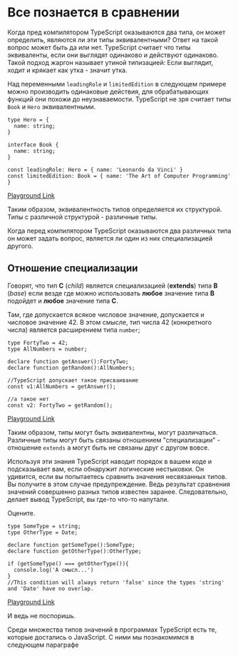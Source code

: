 # Все познается в сравнении

Когда пред компилятором TypeScript оказываются два типа, он может определить, являются ли эти типы эквивалентными? Ответ на такой вопрос может быть да или нет. TypeScript считает что типы эквиваленты, если они выглядят одинаково и действуют одинаково. Такой подход жаргон называет утиной типизацией: Если выглядит, ходит и крякает как утка - значит утка.

Над переменными `leadingRole` и `limitedEdition` в следующем примере можно производить одинаковые действия, для обрабатывающих функций они похожи до неузнаваемости. TypeScript не зря считает типы `Book` и `Hero` эквивалентными.

```tsx
type Hero = {
  name: string;
}

interface Book {
  name: string;
}

const leadingRole: Hero = { name: 'Leonardo da Vinci' }
const limitedEdition: Book = { name: 'The Art of Computer Programming' }
```

[Playground Link](https://www.typescriptlang.org/play?#code/C4TwDgpgBAEhBOB7KBeKBvAsAKClAdgIYC2EAXFAM7DwCW+A5gNw4C+OO9wCAZoQMbQAQokQBrDDjxFSFanUYts7bDn6J81KABsIhACb0GAJUS6KcJKgwES5KAHIAMhA2F4+5PsJQAavX5aBygVdU1gHVpiWm59AFFDYFoNChFxa3RbWUcAFQALaABBeAjEHigAYURiMABXbngoAAUkBngSaMZg1iA)

Таким образом, эквивалентность типов определяется их структурой. Типы с различной структурой - различные типы.

Когда перед компилятором TypeScript оказываются два различных типа он может задать вопрос, является ли один из них специализацией другого.

## Отношение специализации

Говорят, что тип **C** (_child_) является специализацией (**extends**) типа **B** (_base_) если везде где можно использовать **любое** значение типа **B** подойдет и **любое** значение типа **С**.

Там, где допускается всякое числовое значение, допускается и числовое значение 42. В этом смысле, тип числа 42 (конкретного числа) является расширением типа `number`;

```tsx
type FortyTwo = 42;
type AllNumbers = number;

declare function getAnswer():FortyTwo;
declare function getRandom():AllNumbers;

//TypeScript допускает такое присваивание
const v1:AllNumbers = getAnswer();

//а такое нет
const v2: FortyTwo = getRandom();
```

[Playground Link](https://www.typescriptlang.org/play?#code/C4TwDgpgBAYg9gVwE6gCoHc5QLxQCwBMA3ALABQokUAggDa0ByCAtgEYRIDOOUAdi+ySky5ACYQAxrQCGSaADMEvCcACWcXlADmEYNV6d0HABQBKAFzxkaTMPFTZCpSvWadwAErTeouMzPmdIwCHJzC5AD0EajgEADKEkiqYMBQgCwggHwggPwggMIggIIggFwggAwggKwggEIgUGVFBRklUFmAAiCAHCB5gEwgRU3tgLwgTSXkEhqcqQBuAIyB9ExsoTzu+oYmpuFkUUWV1bVQXeX9gyME5rCIKCAYWLjuXj5+ZkRAA)

Таким образом, типы могут быть эквивалентны, могут различаться. Различные типы могут быть связаны отношением "специализации" - отношение `extends` а могут быть не связаны друг с другом вовсе.

Используя эти знания TypeScript наводит порядок в вашем коде и подсказывает вам, если обнаружит логические нестыковки. Он удивится, если вы попытаетесь сравнить значения несвязанных типов. Вы получите в этом случае предупреждение. Ведь результат сравнения значений совершенно разных типов известен заранее. Следовательно, делает вывод TypeScript, вы где-то что-то напутали.

Оцените.
```tsx
type SomeType = string;
type OtherType = Date;

declare function getSomeType():SomeType;
declare function getOtherType():OtherType;

if (getSomeType() === getOtherType()){
  console.log('А смысл...')
}
//This condition will always return 'false' since the types 'string' and 'Date' have no overlap.
```

[Playground Link](https://www.typescriptlang.org/play?#code/C4TwDgpgBAyg9gWwgFXNAvFAzsATgSwDsBzAbgFgAoUSKAeWAAsJdVbMARAQ2AgsqoATCAGMANl1zQAZgFdCI4PjiEoxCMHhI2EABQBKAFxaUafsPGSZ8xctXrgDZqzQHDTljv5V80qLocTHQModDC1DQ8XSAN9AG8qKCgRFSw4MQgAOjE4Yl0AckAEEChAQRBAHhBAaRASwG4QTLr8-SoAXyoAelbkRnwsZJVBfCUVKAB3fDExKC4xYa4QHqlgWVxVfOkprAh87CIRaCY9tB78nAISLa5CQSh87l4txi4AN2hCOCg4Z9wJMEygA)

И ведь не поспоришь.

Среди множества типов значений в программах TypeScript есть те, которые достались о JavaScript. С ними мы познакомимся в следующем параграфе
